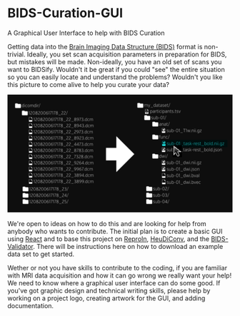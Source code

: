 # BIDS-Curation-GUI
A Graphical User Interface to help with BIDS Curation

Getting data into the [Brain Imaging Data Structure (BIDS)](https://bids.neuroimaging.io/) format is non-trivial.  Ideally, you set scan acquisition parameters in preparation for BIDS, but mistakes will be made.  Non-ideally, you have an old set of scans you want to BIDSify.  Wouldn't it be great if you could "see" the entire situation so you can easily locate and understand the problems?  Wouldn't you like this picture to come alive to help you curate your data?

![DICOM folders to BIDS hierarchy](img/BIDS_GUI.png)

We're open to ideas on how to do this and are looking for help from anybody who wants to contribute.  The initial plan is to create a basic GUI using [React](https://reactjs.org/) and to base this project on [ReproIn](https://github.com/ReproNim/reproin#reproin), [HeuDiConv](https://github.com/nipy/heudiconv#heudiconv), and the [BIDS-Validator](https://github.com/bids-standard/bids-validator#bids-validator).  There will be instructions here on how to download an example data set to get started.

Wether or not you have skills to contribute to the coding, if you are familiar with MRI data acquisition and how it can go wrong we really want your help!  We need to know where a graphical user interface can do some good.  If you've got graphic design and technical writing skills, please help by working on a project logo, creating artwork for the GUI, and adding documentation.
